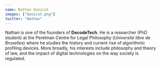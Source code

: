 ```yaml
---
name: Nathan Genicot
images: ["Genicot.png"]
twitter: "Nathan"
---
```


Nathan is one of the founders of **DecodeTech**. He is a researcher (PhD student) at the Perelman Centre for Legal Philosophy (*Université libre de Bruxelles*) where he studies the history and current rise of algorithmic profiling devices. More broadly, his interests include philosophy and theory of law, and the impact of digital technologies on the way society is regulated.
